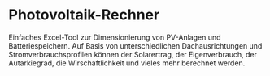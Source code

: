 # Photovoltaik-Rechner

Einfaches Excel-Tool zur Dimensionierung von PV-Anlagen und Batteriespeichern. Auf Basis von unterschiedlichen Dachausrichtungen und Stromverbrauchsprofilen können der Solarertrag, der Eigenverbrauch, der Autarkiegrad, die Wirschaftlichkeit und vieles mehr berechnet werden.

